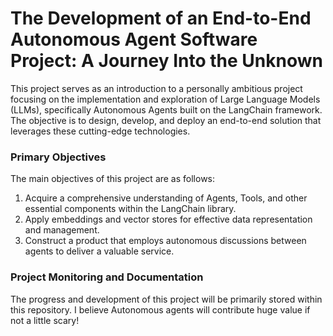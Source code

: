 
# The Development of an End-to-End Autonomous Agent Software Project: A Journey Into the Unknown
This project serves as an introduction to a personally ambitious project focusing on the implementation and exploration of Large Language Models (LLMs), specifically Autonomous Agents built on the LangChain framework. The objective is to design, develop, and deploy an end-to-end solution that leverages these cutting-edge technologies.

### Primary Objectives
The main objectives of this project are as follows:

1. Acquire a comprehensive understanding of Agents, Tools, and other essential components within the LangChain library.
2. Apply embeddings and vector stores for effective data representation and management.
3. Construct a product that employs autonomous discussions between agents to deliver a valuable service.
### Project Monitoring and Documentation
The progress and development of this project will be primarily stored within this repository. I believe Autonomous agents will contribute huge value if not a little scary!
